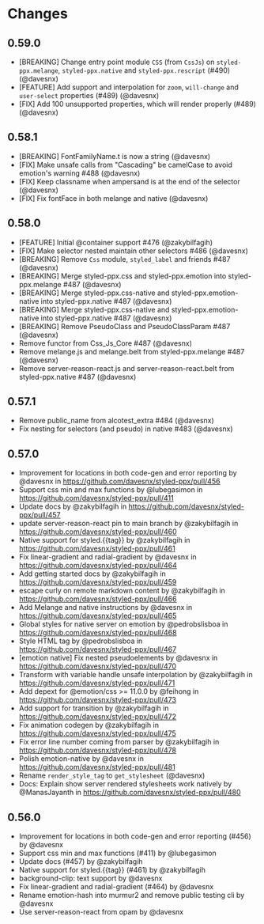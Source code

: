 # Changes

## 0.59.0
- [BREAKING] Change entry point module `CSS` (from `CssJs`) on `styled-ppx.melange`, `styled-ppx.native` and `styled-ppx.rescript` (#490) (@davesnx)
- [FEATURE] Add support and interpolation for `zoom`, `will-change` and `user-select` properties (#489) (@davesnx)
- [FIX] Add 100 unsupported properties, which will render properly (#489) (@davesnx)

## 0.58.1
- [BREAKING] FontFamilyName.t is now a string (@davesnx)
- [FIX] Make unsafe calls from "Cascading" be camelCase to avoid emotion's warning #488 (@davesnx)
- [FIX] Keep classname when ampersand is at the end of the selector (@davesnx)
- [FIX] Fix fontFace in both melange and native (@davesnx)

## 0.58.0
- [FEATURE] Initial @container support #476 (@zakybilfagih)
- [FIX] Make selector nested maintain other selectors #486 (@davesnx)
- [BREAKING] Remove `Css` module, `styled_label` and friends #487 (@davesnx)
- [BREAKING] Merge styled-ppx.css and styled-ppx.emotion into styled-ppx.melange #487 (@davesnx)
- [BREAKING] Merge styled-ppx.css-native and styled-ppx.emotion-native into styled-ppx.native #487 (@davesnx)
- [BREAKING] Merge styled-ppx.css-native and styled-ppx.emotion-native into styled-ppx.native #487 (@davesnx)
- [BREAKING] Remove PseudoClass and PseudoClassParam #487 (@davesnx)
- Remove functor from Css_Js_Core #487 (@davesnx)
- Remove melange.js and melange.belt from styled-ppx.melange #487 (@davesnx)
- Remove server-reason-react.js and server-reason-react.belt from styled-ppx.native #487 (@davesnx)

## 0.57.1
- Remove public_name from alcotest_extra #484 (@davesnx)
- Fix nesting for selectors (and pseudo) in native #483 (@davesnx)

## 0.57.0

- Improvement for locations in both code-gen and error reporting by @davesnx in https://github.com/davesnx/styled-ppx/pull/456
- Support css min and max functions by @lubegasimon in https://github.com/davesnx/styled-ppx/pull/411
- Update docs by @zakybilfagih in https://github.com/davesnx/styled-ppx/pull/457
- update server-reason-react pin to main branch by @zakybilfagih in https://github.com/davesnx/styled-ppx/pull/460
- Native support for styled.{{tag}} by @zakybilfagih in https://github.com/davesnx/styled-ppx/pull/461
- Fix linear-gradient and radial-gradient  by @davesnx in https://github.com/davesnx/styled-ppx/pull/464
- Add getting started docs by @zakybilfagih in https://github.com/davesnx/styled-ppx/pull/459
- escape curly on remote markdown content by @zakybilfagih in https://github.com/davesnx/styled-ppx/pull/466
- Add Melange and native instructions by @davesnx in https://github.com/davesnx/styled-ppx/pull/465
- Global styles for native server on emotion by @pedrobslisboa in https://github.com/davesnx/styled-ppx/pull/468
- Style HTML tag by @pedrobslisboa in https://github.com/davesnx/styled-ppx/pull/467
- [emotion native] Fix nested pseudoelements by @davesnx in https://github.com/davesnx/styled-ppx/pull/470
- Transform with variable handle unsafe interpolation by @zakybilfagih in https://github.com/davesnx/styled-ppx/pull/471
- Add depext for @emotion/css >= 11.0.0 by @feihong in https://github.com/davesnx/styled-ppx/pull/473
- Add support for transition by @zakybilfagih in https://github.com/davesnx/styled-ppx/pull/472
- Fix animation codegen by @zakybilfagih in https://github.com/davesnx/styled-ppx/pull/475
- Fix error line number coming from parser by @zakybilfagih in https://github.com/davesnx/styled-ppx/pull/478
- Polish emotion-native by @davesnx in https://github.com/davesnx/styled-ppx/pull/481
- Rename `render_style_tag` to `get_stylesheet` (@davesnx)
- Docs: Explain show server rendered stylesheets work natively by @ManasJayanth in https://github.com/davesnx/styled-ppx/pull/480

## 0.56.0

- Improvement for locations in both code-gen and error reporting (#456) by @davesnx
- Support css min and max functions (#411) by @lubegasimon
- Update docs (#457) by @zakybilfagih
- Native support for styled.{{tag}} (#461) by @zakybilfagih
- background-clip: text support by @davesnx
- Fix linear-gradient and radial-gradient (#464) by @davesnx
- Rename emotion-hash into murmur2 and remove public testing cli by @davesnx
- Use server-reason-react from opam by @davesnx
